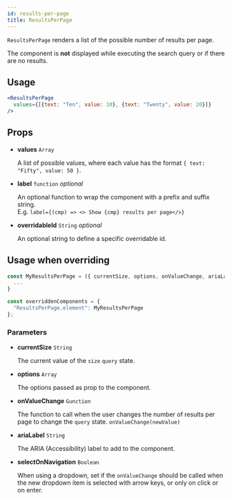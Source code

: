 ```yaml
---
id: results-per-page
title: ResultsPerPage
---
```


`ResultsPerPage` renders a list of the possible number of results per page.

The component is **not** displayed while executing the search query or if there are no results.

## Usage

```jsx
<ResultsPerPage
  values={[{text: "Ten", value: 10}, {text: "Twenty", value: 20}]}
/>
```

## Props

* **values** `Array`

  A list of possible values, where each value has the format `{ text: "Fifty", value: 50 }`.

- **label** `function` _optional_

  An optional function to wrap the component with a prefix and suffix string. <br />
  E.g. `label={(cmp) => <> Show {cmp} results per page</>}`

* **overridableId** `String` *optional*

  An optional string to define a specific overridable id.

## Usage when overriding

```jsx
const MyResultsPerPage = ({ currentSize, options, onValueChange, ariaLabel, selectOnNavigation }) => {
  ...
}

const overriddenComponents = {
  "ResultsPerPage.element": MyResultsPerPage
};
```

### Parameters

* **currentSize** `String`

  The current value of the `size` `query` state.

* **options** `Array`

  The options passed as prop to the component.

* **onValueChange** `Gunction`

  The function to call when the user changes the number of results per page to change the `query` state. `onValueChange(newValue)`

* **ariaLabel** `String`

  The ARIA (Accessibility) label to add to the component.

* **selectOnNavigation** `Boolean`

  When using a dropdown, set if the `onValueChange` should be called when the new dropdown item is selected with arrow keys, or only on click or on enter.
